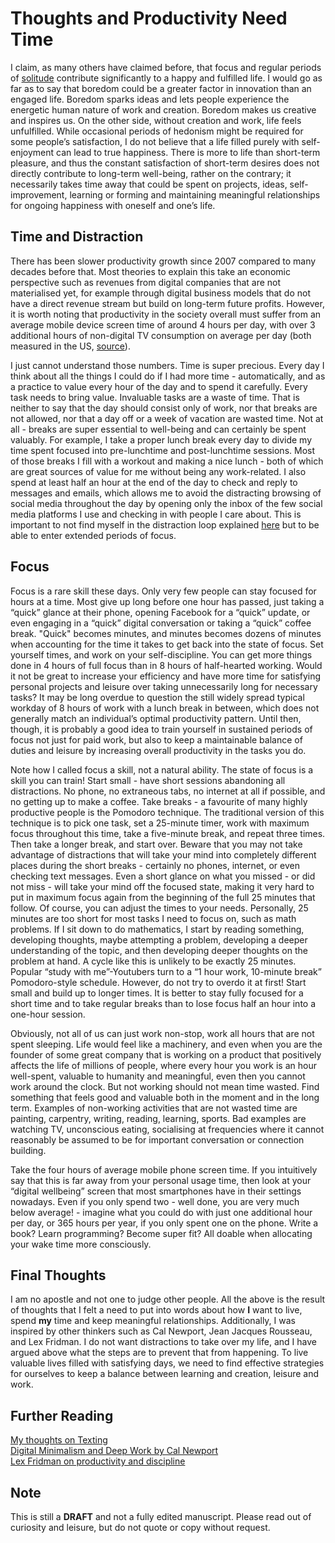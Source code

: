 # Thoughts and Productivity Need Time

I claim, as many others have claimed before, that focus and regular periods of [solitude](https://www.inc.com/amy-morin/5-ways-solitude-can-make-you-more-successful-backed-by-science.html) contribute significantly to a happy and fulfilled life. I would go as far as to say that boredom could be a greater factor in innovation than an engaged life. Boredom sparks ideas and lets people experience the energetic human nature of work and creation. Boredom makes us creative and inspires us. On the other side, without creation and work, life feels unfulfilled. While occasional periods of hedonism might be required for some people’s satisfaction, I do not believe that a life filled purely with self-enjoyment can lead to true happiness. There is more to life than short-term pleasure, and thus the constant satisfaction of short-term desires does not directly contribute to long-term well-being, rather on the contrary; it necessarily takes time away that could be spent on projects, ideas, self-improvement, learning or forming and maintaining meaningful relationships for ongoing happiness with oneself and one’s life.  

## Time and Distraction

There has been slower productivity growth since 2007 compared to many decades before that. Most theories to explain this take an economic perspective such as revenues from digital companies that are not materialised yet, for example through digital business models that do not have a direct revenue stream but build on long-term future profits. However, it is worth noting that productivity in the society overall must suffer from an average mobile device screen time of around 4 hours per day, with over 3 additional hours of non-digital TV consumption on average per day (both measured in the US, [source](https://www.emarketer.com/)).  

I just cannot understand those numbers. Time is super precious. Every day I think about all the things I could do if I had more time - automatically, and as a practice to value every hour of the day and to spend it carefully. Every task needs to bring value. Invaluable tasks are a waste of time. That is neither to say that the day should consist only of work, nor that breaks are not allowed, nor that a day off or a week of vacation are wasted time. Not at all - breaks are super essential to well-being and can certainly be spent valuably. For example, I take a proper lunch break every day to divide my time spent focused into pre-lunchtime and post-lunchtime sessions. Most of those breaks I fill with a workout and making a nice lunch - both of which are great sources of value for me without being any work-related. I also spend at least half an hour at the end of the day to check and reply to messages and emails, which allows me to avoid the distracting browsing of social media throughout the day by opening only the inbox of the few social media platforms I use and checking in with people I care about. This is important to not find myself in the distraction loop explained [here](https://github.com/glitznerf/writing/blob/main/texting.md) but to be able to enter extended periods of focus.  

## Focus

Focus is a rare skill these days. Only very few people can stay focused for hours at a time. Most give up long before one hour has passed, just taking a “quick” glance at their phone, opening Facebook for a “quick” update, or even engaging in a “quick” digital conversation or taking a “quick” coffee break. "Quick" becomes minutes, and minutes becomes dozens of minutes when accounting for the time it takes to get back into the state of focus. Set yourself times, and work on your self-discipline. You can get more things done in 4 hours of full focus than in 8 hours of half-hearted working. Would it not be great to increase your efficiency and have more time for satisfying personal projects and leisure over taking unnecessarily long for necessary tasks? It may be long overdue to question the still widely spread typical workday of 8 hours of work with a lunch break in between, which does not generally match an individual’s optimal productivity pattern. Until then, though, it is probably a good idea to train yourself in sustained periods of focus not just for paid work, but also to keep a maintainable balance of duties and leisure by increasing overall productivity in the tasks you do.  

Note how I called focus a skill, not a natural ability. The state of focus is a skill you can train! Start small - have short sessions abandoning all distractions. No phone, no extraneous tabs, no internet at all if possible, and no getting up to make a coffee. Take breaks - a favourite of many highly productive people is the Pomodoro technique. The traditional version of this technique is to pick one task, set a 25-minute timer, work with maximum focus throughout this time, take a five-minute break, and repeat three times. Then take a longer break, and start over. Beware that you may not take advantage of distractions that will take your mind into completely different places during the short breaks - certainly no phones, internet, or even checking text messages. Even a short glance on what you missed - or did not miss - will take your mind off the focused state, making it very hard to put in maximum focus again from the beginning of the full 25 minutes that follow. Of course, you can adjust the times to your needs. Personally, 25 minutes are too short for most tasks I need to focus on, such as math problems. If I sit down to do mathematics, I start by reading something, developing thoughts, maybe attempting a problem, developing a deeper understanding of the topic, and then developing deeper thoughts on the problem at hand. A cycle like this is unlikely to be exactly 25 minutes. Popular “study with me”-Youtubers turn to a “1 hour work, 10-minute break” Pomodoro-style schedule. However, do not try to overdo it at first! Start small and build up to longer times. It is better to stay fully focused for a short time and to take regular breaks than to lose focus half an hour into a one-hour session.  

Obviously, not all of us can just work non-stop, work all hours that are not spent sleeping. Life would feel like a machinery, and even when you are the founder of some great company that is working on a product that positively affects the life of millions of people, where every hour you work is an hour well-spent, valuable to humanity and meaningful, even then you cannot work around the clock. But not working should not mean time wasted. Find something that feels good and valuable both in the moment and in the long term. Examples of non-working activities that are not wasted time are painting, carpentry, writing, reading, learning, sports. Bad examples are watching TV, unconscious eating, socialising at frequencies where it cannot reasonably be assumed to be for important conversation or connection building.  

Take the four hours of average mobile phone screen time. If you intuitively say that this is far away from your personal usage time, then look at your “digital wellbeing” screen that most smartphones have in their settings nowadays. Even if you only spend two - well done, you are very much below average! - imagine what you could do with just one additional hour per day, or 365 hours per year, if you only spent one on the phone. Write a book? Learn programming? Become super fit? All doable when allocating your wake time more consciously.  

## Final Thoughts

I am no apostle and not one to judge other people. All the above is the result of thoughts that I felt a need to put into words about how **I** want to live, spend **my** time and keep meaningful relationships. Additionally, I was inspired by other thinkers such as  Cal Newport, Jean Jacques Rousseau, and Lex Fridman. I do not want distractions to take over my life, and I have argued above what the steps are to prevent that from happening. To live valuable lives filled with satisfying days, we need to find effective strategies for ourselves to keep a balance between learning and creation, leisure and work.  

## Further Reading

[My thoughts on Texting](https://github.com/glitznerf/writing/blob/main/texting.md)  
[Digital Minimalism and Deep Work by Cal Newport](https://www.calnewport.com/)   
[Lex Fridman on productivity and discipline](https://www.youtube.com/user/lexfridman)   

## Note

This is still a **DRAFT** and not a fully edited manuscript. Please read out of curiosity and leisure, but do not quote or copy without request.
